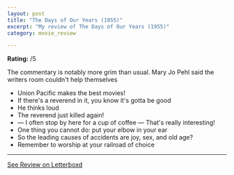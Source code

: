 ```yaml
---
layout: post
title: "The Days of Our Years (1955)"
excerpt: "My review of The Days of Our Years (1955)"
category: movie_review

---
```


**Rating:** /5

The commentary is notably more grim than usual. Mary Jo Pehl said the writers room couldn't help themselves

* Union Pacific makes the best movies!
* If there's a reverend in it, you know it's gotta be good
* He thinks loud
* The reverend just killed again!
* — I often stop by here for a cup of coffee — That's really interesting!
* One thing you cannot do: put your elbow in your ear
* So the leading causes of accidents are joy, sex, and old age?
* Remember to worship at your railroad of choice

<hr>

[See Review on Letterboxd](https://boxd.it/5zip3v)

